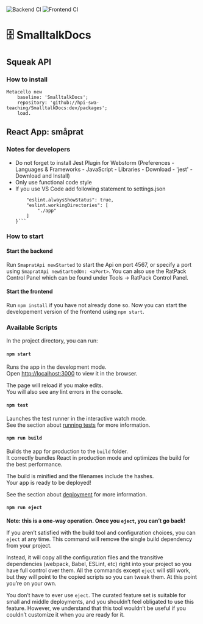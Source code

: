 ![Backend CI](https://github.com/hpi-swa-teaching/SmalltalkDocs/workflows/Backend%20CI/badge.svg?branch=dev) ![Frontend CI](https://github.com/hpi-swa-teaching/SmalltalkDocs/workflows/Frontend%20CI/badge.svg?branch=dev)
# 🗄️ SmalltalkDocs

## Squeak API

### How to install
```
Metacello new
	baseline: 'SmalltalkDocs';
	repository: 'github://hpi-swa-teaching/SmalltalkDocs:dev/packages';
	load.
```

## React App: småprat

### Notes for developers

* Do not forget to install Jest Plugin for Webstorm (Preferences - Languages & Frameworks - JavaScript - Libraries - Download - 'jest' - Download and Install)
* Only use functional code style
* If you use VS Code add following statement to settings.json  
	```{
		"eslint.alwaysShowStatus": true,
		"eslint.workingDirectories": [
			"./app"
		]
	}```

### How to start

#### Start the backend

Run `SmapratApi newStarted` to start the Api on port 4567, or specify a port using `SmapratApi newStartedOn: <aPort>`. You can also use the RatPack Control Panel which can be found under Tools -> RatPack Control Panel.

#### Start the frontend

Run `npm install` if you have not already done so. Now you can start the developement version of the frontend using `npm start`.


### Available Scripts

In the project directory, you can run:

#### `npm start`

Runs the app in the development mode.  
Open [http://localhost:3000](http://localhost:3000) to view it in the browser.

The page will reload if you make edits.  
You will also see any lint errors in the console.

#### `npm test`

Launches the test runner in the interactive watch mode.  
See the section about [running tests](https://facebook.github.io/create-react-app/docs/running-tests) for more information.

#### `npm run build`

Builds the app for production to the `build` folder.  
It correctly bundles React in production mode and optimizes the build for the best performance.

The build is minified and the filenames include the hashes.  
Your app is ready to be deployed!

See the section about [deployment](https://facebook.github.io/create-react-app/docs/deployment) for more information.

#### `npm run eject`

**Note: this is a one-way operation. Once you `eject`, you can’t go back!**

If you aren’t satisfied with the build tool and configuration choices, you can `eject` at any time. This command will remove the single build dependency from your project.

Instead, it will copy all the configuration files and the transitive dependencies (webpack, Babel, ESLint, etc) right into your project so you have full control over them. All the commands except `eject` will still work, but they will point to the copied scripts so you can tweak them. At this point you’re on your own.

You don’t have to ever use `eject`. The curated feature set is suitable for small and middle deployments, and you shouldn’t feel obligated to use this feature. However, we understand that this tool wouldn’t be useful if you couldn’t customize it when you are ready for it.
